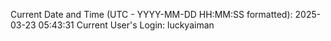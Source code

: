 Current Date and Time (UTC - YYYY-MM-DD HH:MM:SS formatted): 2025-03-23 05:43:31
Current User's Login: luckyaiman
